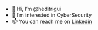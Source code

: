 - 👋 Hi, I’m @heditrigui
- 👀 I’m interested in CyberSecurity
- 📫 You can reach me on [<a href="[url](https://www.linkedin.com/in/hedi-trigui/)">Linkedin</a>](https://www.linkedin.com/in/hedi-trigui)


<!---
heditrigui/heditrigui is a ✨ special ✨ repository because its `README.md` (this file) appears on your GitHub profile.
You can click the Preview link to take a look at your changes.
--->
